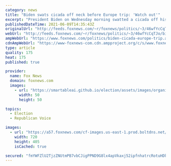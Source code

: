 ```yaml
---
category: news
title: "Biden swats cicada off neck before Europe trip: 'Watch out'"
excerpt: "President Biden on Wednesday morning swatted a cicada off his neck ahead of his trip to Europe for the G-7 Summit."
publishedDateTime: 2021-06-09T14:35:43Z
originalUrl: "http://feeds.foxnews.com/~r/foxnews/politics/~3/46wfYcCqTJo/biden-cicada-europe-trip"
webUrl: "http://feeds.foxnews.com/~r/foxnews/politics/~3/46wfYcCqTJo/biden-cicada-europe-trip"
ampWebUrl: "https://www.foxnews.com/politics/biden-cicada-europe-trip.amp"
cdnAmpWebUrl: "https://www-foxnews-com.cdn.ampproject.org/c/s/www.foxnews.com/politics/biden-cicada-europe-trip.amp"
type: article
quality: 175
heat: 175
published: true

provider:
  name: Fox News
  domain: foxnews.com
  images:
    - url: "https://smartableai.github.io/election/assets/images/organizations/foxnews.com-50x50.jpg"
      width: 50
      height: 50

topics:
  - Election
  - Republican Voice

images:
  - url: "https://a57.foxnews.com/cf-images.us-east-1.prod.boltdns.net/v1/static/694940094001/aa8fd275-aad4-477a-8d33-5e20a2b720ff/5625d18c-715e-4ac0-96c1-deeeaff60369/1280x720/match/720/405/image.jpg?ve=1&tl=1"
    width: 720
    height: 405
    isCached: true

secured: "fmYWFZlU2TjzZNUtmPB7vbCJigPPND9G8lx4apVkaxj52ipfnhatrcRotuHDkFr0dEMswCmPgkfZePlkQkpibQNFESDwNlOktzn8hkpNiLPj2GNb6x6O2oU8pcyLKwBVwRdylg3+Z4boRCCRykegxzG/njwBmCzfJwwxefQ+jkuNagprHkjD/FRcneXzQdHn0qFY5/52+jh/iH5HPguksmEueuGw4NvS4ifiCXgNedPvdVIMKLQnh7D+v57o+EIXkPp4f8+HTBEP7pNM5ImibBni9uUbgAS72swGwh4EDL+6pHx7ZvexkMJwEF3LPQP1UUzkBZPXwcm8LzImeMHhVIMMacQ/uAkZOMxA8HpuaiQ=;42RsNFF3XZCzL90nkcWPBQ=="
---
```


